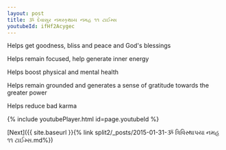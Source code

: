```yaml
---
layout: post
title: ૐ દેવાસુર નમસ્કૃથાય નમહ ૧૧ ટાઈમ્સ
youtubeId: ifHf2Acygec
---
```

 
 
Helps get goodness, bliss and peace and God's blessings
 
Helps remain focused, help generate inner energy 
 
Helps boost physical and mental health 
 
Helps remain grounded and generates a sense of gratitude towards the greater power 
 
Helps reduce bad karma
 
 
 
 


{% include youtubePlayer.html id=page.youtubeId %}
 
[Next]({{ site.baseurl }}{% link  split2/_posts/2015-01-31-ૐ ત્રિવિસ્થાપયા નમહ ૧૧ ટાઈમ્સ.md%})
 
